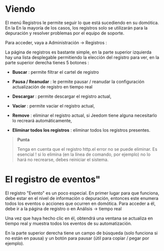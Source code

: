 Viendo 
=========

El menú Registros le permite seguir lo que está sucediendo en su domótica. En la
En la mayoría de los casos, los registros solo se utilizarán para la depuración y
resolver problemas por el equipo de soporte.

Para acceder, vaya a Administración → Registros :

La página de registros es bastante simple, en la parte superior izquierda hay una lista desplegable
permitiendo la elección del registro para ver, en la parte superior derecha tienes 5
botones :

-   **Buscar** : permite filtrar el cartel de registro

-   **Pausa / Reanudar** : le permite pausar / reanudar la configuración
    actualización de registro en tiempo real

-   **Descargar** : permite descargar el registro actual,

-   **Vaciar** : permite vaciar el registro actual,

-   **Remove** : eliminar el registro actual, si Jeedom tiene alguna
    necesitarlo lo recreará automáticamente,

-   **Eliminar todos los registros** : eliminar todos los registros presentes.

> **Punta**
>
> Tenga en cuenta que el registro http.el error no se puede eliminar. Es esencial
> ! si lo elimina (en la línea de comando, por ejemplo) no lo hará
> no recrearse, debes reiniciar el sistema.

El registro de eventos" 
==============

El registro &quot;Evento&quot; es un poco especial. En primer lugar para que
funciona, debe estar en el nivel de información o depuración, entonces este
enumera todos los eventos o acciones que ocurren en domótica.
Para acceder a él, debe ir a la página de registro o en Análisis
→ tiempo real

Una vez que haya hecho clic en él, obtendrá una ventana
se actualiza en tiempo real y muestra todos los eventos de su
automatización.

En la parte superior derecha tiene un campo de búsqueda (solo funciona si
no están en pausa) y un botón para pausar (útil para
copiar / pegar por ejemplo).
